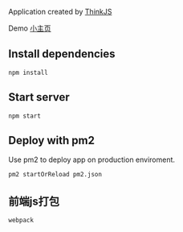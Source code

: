 
Application created by [ThinkJS](http://www.thinkjs.org)

Demo [小主页](http://www.tinyren.com)

## Install dependencies

```
npm install
```

## Start server

```
npm start
```

## Deploy with pm2

Use pm2 to deploy app on production enviroment.

```
pm2 startOrReload pm2.json
```

## 前端js打包

```
webpack
```
